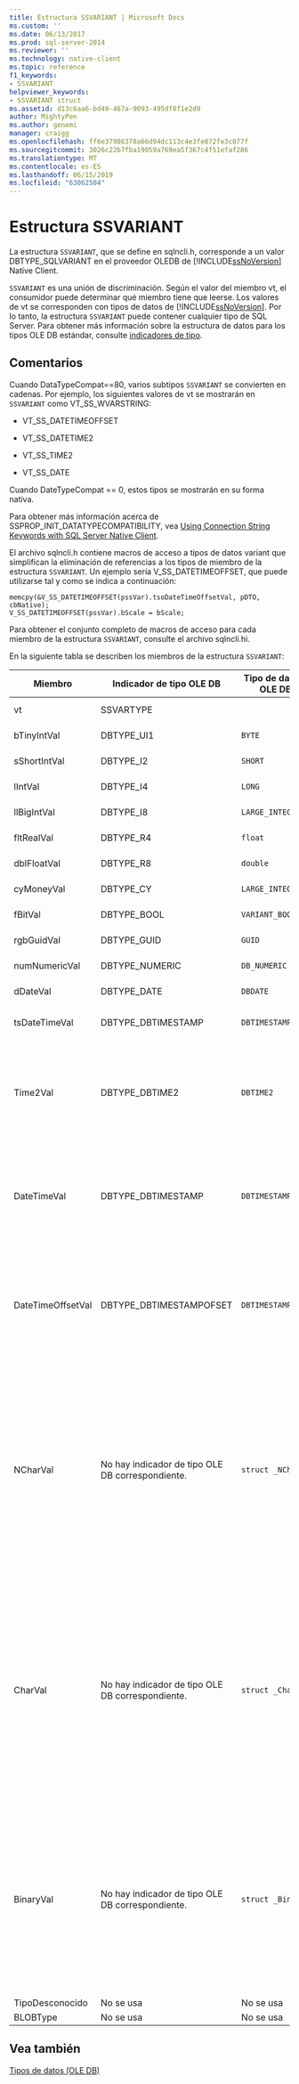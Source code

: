 ```yaml
---
title: Estructura SSVARIANT | Microsoft Docs
ms.custom: ''
ms.date: 06/13/2017
ms.prod: sql-server-2014
ms.reviewer: ''
ms.technology: native-client
ms.topic: reference
f1_keywords:
- SSVARIANT
helpviewer_keywords:
- SSVARIANT struct
ms.assetid: d13c6aa6-bd49-467a-9093-495df8f1e2d9
author: MightyPen
ms.author: genemi
manager: craigg
ms.openlocfilehash: ff6e37986378a66d94dc113c4e3fe072fe3c077f
ms.sourcegitcommit: 3026c22b7fba19059a769ea5f367c4f51efaf286
ms.translationtype: MT
ms.contentlocale: es-ES
ms.lasthandoff: 06/15/2019
ms.locfileid: "63062504"
---
```

# <a name="ssvariant-structure"></a>Estructura SSVARIANT
  La estructura `SSVARIANT`, que se define en sqlncli.h, corresponde a un valor DBTYPE_SQLVARIANT en el proveedor OLEDB de [!INCLUDE[ssNoVersion](../../includes/ssnoversion-md.md)] Native Client.  
  
 `SSVARIANT` es una unión de discriminación. Según el valor del miembro vt, el consumidor puede determinar qué miembro tiene que leerse. Los valores de vt se corresponden con tipos de datos de [!INCLUDE[ssNoVersion](../../includes/ssnoversion-md.md)]. Por lo tanto, la estructura `SSVARIANT` puede contener cualquier tipo de SQL Server. Para obtener más información sobre la estructura de datos para los tipos OLE DB estándar, consulte [indicadores de tipo](https://go.microsoft.com/fwlink/?LinkId=122171).  
  
## <a name="remarks"></a>Comentarios  
 Cuando DataTypeCompat==80, varios subtipos `SSVARIANT` se convierten en cadenas. Por ejemplo, los siguientes valores de vt se mostrarán en `SSVARIANT` como VT_SS_WVARSTRING:  
  
-   VT_SS_DATETIMEOFFSET  
  
-   VT_SS_DATETIME2  
  
-   VT_SS_TIME2  
  
-   VT_SS_DATE  
  
 Cuando DateTypeCompat == 0, estos tipos se mostrarán en su forma nativa.  
  
 Para obtener más información acerca de SSPROP_INIT_DATATYPECOMPATIBILITY, vea [Using Connection String Keywords with SQL Server Native Client](../native-client/applications/using-connection-string-keywords-with-sql-server-native-client.md).  
  
 El archivo sqlncli.h contiene macros de acceso a tipos de datos variant que simplifican la eliminación de referencias a los tipos de miembro de la estructura `SSVARIANT`. Un ejemplo sería V_SS_DATETIMEOFFSET, que puede utilizarse tal y como se indica a continuación:  
  
```  
memcpy(&V_SS_DATETIMEOFFSET(pssVar).tsoDateTimeOffsetVal, pDTO, cbNative);  
V_SS_DATETIMEOFFSET(pssVar).bScale = bScale;  
```  
  
 Para obtener el conjunto completo de macros de acceso para cada miembro de la estructura `SSVARIANT`, consulte el archivo sqlncli.hi.  
  
 En la siguiente tabla se describen los miembros de la estructura `SSVARIANT`:  
  
|Miembro|Indicador de tipo OLE DB|Tipo de datos de OLE DB C|Valor de vt|Comentarios|  
|------------|---------------------------|------------------------|--------------|--------------|  
|vt|SSVARTYPE|||Especifica el tipo de valor incluido en la estructura `SSVARIANT`.|  
|bTinyIntVal|DBTYPE_UI1|`BYTE`|`VT_SS_UI1`|Admite el tipo de datos `tinyint`[!INCLUDE[ssNoVersion](../../includes/ssnoversion-md.md)].|  
|sShortIntVal|DBTYPE_I2|`SHORT`|`VT_SS_I2`|Admite el tipo de datos `smallint`[!INCLUDE[ssNoVersion](../../includes/ssnoversion-md.md)].|  
|lIntVal|DBTYPE_I4|`LONG`|`VT_SS_I4`|Admite el tipo de datos `int`[!INCLUDE[ssNoVersion](../../includes/ssnoversion-md.md)].|  
|llBigIntVal|DBTYPE_I8|`LARGE_INTEGER`|`VT_SS_I8`|Admite el tipo de datos `bigint`[!INCLUDE[ssNoVersion](../../includes/ssnoversion-md.md)].|  
|fltRealVal|DBTYPE_R4|`float`|`VT_SS_R4`|Admite el tipo de datos `real`[!INCLUDE[ssNoVersion](../../includes/ssnoversion-md.md)].|  
|dblFloatVal|DBTYPE_R8|`double`|`VT_SS_R8`|Admite el tipo de datos `float`[!INCLUDE[ssNoVersion](../../includes/ssnoversion-md.md)].|  
|cyMoneyVal|DBTYPE_CY|`LARGE_INTEGER`|**VT_SS_MONEY VT_SS_SMALLMONEY**|Admite la `money` y **smallmoney** [!INCLUDE[ssNoVersion](../../includes/ssnoversion-md.md)] tipos de datos.|  
|fBitVal|DBTYPE_BOOL|`VARIANT_BOOL`|`VT_SS_BIT`|Admite el tipo de datos `bit`[!INCLUDE[ssNoVersion](../../includes/ssnoversion-md.md)].|  
|rgbGuidVal|DBTYPE_GUID|`GUID`|`VT_SS_GUID`|Admite el tipo de datos `uniqueidentifier`[!INCLUDE[ssNoVersion](../../includes/ssnoversion-md.md)].|  
|numNumericVal|DBTYPE_NUMERIC|`DB_NUMERIC`|`VT_SS_NUMERIC`|Admite el tipo de datos `numeric`[!INCLUDE[ssNoVersion](../../includes/ssnoversion-md.md)].|  
|dDateVal|DBTYPE_DATE|`DBDATE`|`VT_SS_DATE`|Admite el tipo de datos `date`[!INCLUDE[ssNoVersion](../../includes/ssnoversion-md.md)].|  
|tsDateTimeVal|DBTYPE_DBTIMESTAMP|`DBTIMESTAMP`|`VT_SS_SMALLDATETIME VT_SS_DATETIME VT_SS_DATETIME2`|Admite los tipos de datos `smalldatetime`, `datetime` y `datetime2`[!INCLUDE[ssNoVersion](../../includes/ssnoversion-md.md)]|  
|Time2Val|DBTYPE_DBTIME2|`DBTIME2`|`VT_SS_TIME2`|Admite el tipo de datos `time`[!INCLUDE[ssNoVersion](../../includes/ssnoversion-md.md)].<br /><br /> Incluye los miembros siguientes:<br /><br /> *tTime2Val* (`DBTIME2`)<br /><br /> *bScale* (`BYTE`) especifica la escala para *tTime2Val* valor.|  
|DateTimeVal|DBTYPE_DBTIMESTAMP|`DBTIMESTAMP`|`VT_SS_DATETIME2`|Admite el tipo de datos `datetime2`[!INCLUDE[ssNoVersion](../../includes/ssnoversion-md.md)].<br /><br /> Incluye los miembros siguientes:<br /><br /> *tsDataTimeVal* (DBTIMESTAMP)<br /><br /> *bScale* (`BYTE`) especifica la escala para *tsDataTimeVal* valor.|  
|DateTimeOffsetVal|DBTYPE_DBTIMESTAMPOFSET|`DBTIMESTAMPOFFSET`|`VT_SS_DATETIMEOFFSET`|Admite el tipo de datos `datetimeoffset`[!INCLUDE[ssNoVersion](../../includes/ssnoversion-md.md)].<br /><br /> Incluye los miembros siguientes:<br /><br /> *tsoDateTimeOffsetVal* (`DBTIMESTAMPOFFSET`)<br /><br /> *bScale* (`BYTE`) especifica la escala para *tsoDateTimeOffsetVal* valor.|  
|NCharVal|No hay indicador de tipo OLE DB correspondiente.|`struct _NCharVal`|`VT_SS_WVARSTRING,`<br /><br /> `VT_SS_WSTRING`|Admite la `nchar` y **nvarchar** [!INCLUDE[ssNoVersion](../../includes/ssnoversion-md.md)] tipos de datos.<br /><br /> Incluye los miembros siguientes:<br /><br /> *sActualLength* (`SHORT`) especifica la longitud real de la cadena a la que *pwchNCharVal* puntos. No incluye cero de terminación.<br /><br /> *sMaxLength* (`SHORT`) especifica la longitud máxima de la cadena a la que *pwchNCharVal* puntos.<br /><br /> *pwchNCharVal* (`WCHAR` \*) puntero a la cadena.<br /><br /> Miembros no usados: *rgbReserved*, *dwReservado*, y *pwchReserved*.|  
|CharVal|No hay indicador de tipo OLE DB correspondiente.|`struct _CharVal`|`VT_SS_STRING,`<br /><br /> `VT_SS_VARSTRING`|Admite la `char` y **varchar** [!INCLUDE[ssNoVersion](../../includes/ssnoversion-md.md)] tipos de datos.<br /><br /> Incluye los miembros siguientes:<br /><br /> *sActualLength* (`SHORT`) especifica la longitud real de la cadena a la que *pchCharVal* puntos. No incluye cero de terminación.<br /><br /> *sMaxLength* (`SHORT`) especifica la longitud máxima de la cadena a la que *pchCharVal* puntos.<br /><br /> *pchCharVal* (`CHAR` \*) puntero a la cadena.<br /><br /> Miembros no usados:<br /><br /> *rgbReserved*, *dwReservado*, y *pwchReserved*.|  
|BinaryVal|No hay indicador de tipo OLE DB correspondiente.|`struct _BinaryVal`|`VT_SS_VARBINARY,`<br /><br /> `VT_SS_BINARY`|Admite la `binary` y **varbinary** [!INCLUDE[ssNoVersion](../../includes/ssnoversion-md.md)] tipos de datos.<br /><br /> Incluye los miembros siguientes:<br /><br /> *sActualLength* (`SHORT`) especifica la longitud real de los datos a la que *prgbBinaryVal* puntos.<br /><br /> *sMaxLength* (`SHORT`) especifica la longitud máxima de los datos a la que *prgbBinaryVal* puntos.<br /><br /> *prgbBinaryVal* (`BYTE` \*) puntero a los datos binarios.<br /><br /> Miembro no usado: *dwReservado*.|  
|TipoDesconocido|No se usa|No se usa|No se usa|No se usa|  
|BLOBType|No se usa|No se usa|No se usa|No se usa|  
  
## <a name="see-also"></a>Vea también  
 [Tipos de datos &#40;OLE DB&#41;](data-types-ole-db.md)  
  
  
